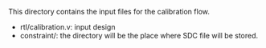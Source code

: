 This directory contains the input files for the calibration flow. 
+ rtl/calibration.v: input design 
+ constraint/: the directory will be the place where SDC file will
be stored.
